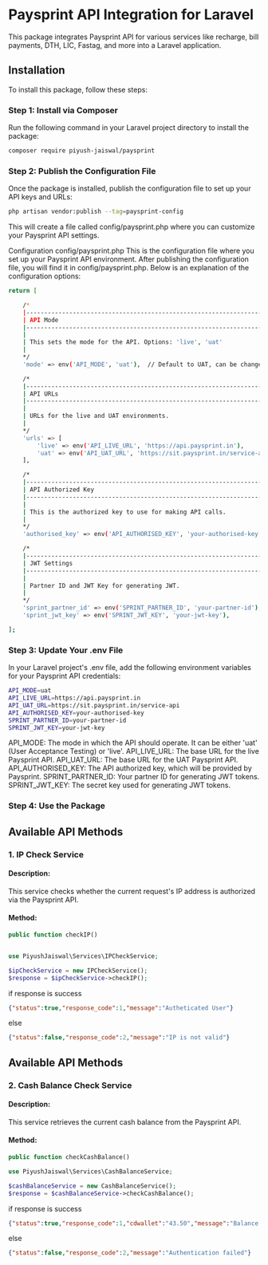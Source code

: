 # Paysprint API Integration for Laravel

This package integrates Paysprint API for various services like recharge, bill payments, DTH, LIC, Fastag, and more into a Laravel application.

## Installation

To install this package, follow these steps:

### Step 1: Install via Composer

Run the following command in your Laravel project directory to install the package:

```bash
composer require piyush-jaiswal/paysprint
```
### Step 2: Publish the Configuration File

Once the package is installed, publish the configuration file to set up your API keys and URLs:

```bash
php artisan vendor:publish --tag=paysprint-config
```
This will create a file called config/paysprint.php where you can customize your Paysprint API settings.

Configuration
config/paysprint.php
This is the configuration file where you set up your Paysprint API environment. After publishing the configuration file, you will find it in config/paysprint.php. Below is an explanation of the configuration options:

```bash
return [

    /*
    |--------------------------------------------------------------------------
    | API Mode
    |--------------------------------------------------------------------------
    |
    | This sets the mode for the API. Options: 'live', 'uat'
    |
    */
    'mode' => env('API_MODE', 'uat'),  // Default to UAT, can be changed to 'live' in .env file

    /*
    |--------------------------------------------------------------------------
    | API URLs
    |--------------------------------------------------------------------------
    |
    | URLs for the live and UAT environments.
    |
    */
    'urls' => [
        'live' => env('API_LIVE_URL', 'https://api.paysprint.in'),
        'uat' => env('API_UAT_URL', 'https://sit.paysprint.in/service-api'),
    ],

    /*
    |--------------------------------------------------------------------------
    | API Authorized Key
    |--------------------------------------------------------------------------
    |
    | This is the authorized key to use for making API calls.
    |
    */
    'authorised_key' => env('API_AUTHORISED_KEY', 'your-authorised-key'),

    /*
    |--------------------------------------------------------------------------
    | JWT Settings
    |--------------------------------------------------------------------------
    |
    | Partner ID and JWT Key for generating JWT.
    |
    */
    'sprint_partner_id' => env('SPRINT_PARTNER_ID', 'your-partner-id'),
    'sprint_jwt_key' => env('SPRINT_JWT_KEY', 'your-jwt-key'),

];
```
### Step 3: Update Your .env File
In your Laravel project's .env file, add the following environment variables for your Paysprint API credentials:

```bash
API_MODE=uat
API_LIVE_URL=https://api.paysprint.in
API_UAT_URL=https://sit.paysprint.in/service-api
API_AUTHORISED_KEY=your-authorised-key
SPRINT_PARTNER_ID=your-partner-id
SPRINT_JWT_KEY=your-jwt-key

```
API_MODE: The mode in which the API should operate. It can be either 'uat' (User Acceptance Testing) or 'live'.
API_LIVE_URL: The base URL for the live Paysprint API.
API_UAT_URL: The base URL for the UAT Paysprint API.
API_AUTHORISED_KEY: The API authorized key, which will be provided by Paysprint.
SPRINT_PARTNER_ID: Your partner ID for generating JWT tokens.
SPRINT_JWT_KEY: The secret key used for generating JWT tokens.

### Step 4: Use the Package

## Available API Methods

### 1. **IP Check Service**

#### Description:
This service checks whether the current request's IP address is authorized via the Paysprint API.

#### Method:
```php
public function checkIP()
```
```php

use PiyushJaiswal\Services\IPCheckService;

$ipCheckService = new IPCheckService();
$response = $ipCheckService->checkIP();

```
if response is success
```json
{"status":true,"response_code":1,"message":"Autheticated User"}
```
else
```json
{"status":false,"response_code":2,"message":"IP is not valid"}
```
## Available API Methods

### 2. **Cash Balance Check Service**

#### Description:
This service retrieves the current cash balance from the Paysprint API.

#### Method:
```php
public function checkCashBalance()
```
```php
use PiyushJaiswal\Services\CashBalanceService;

$cashBalanceService = new CashBalanceService();
$response = $cashBalanceService->checkCashBalance();

```
if response is success
```json
{"status":true,"response_code":1,"cdwallet":"43.50","message":"Balance successfully fetched"}
```
else
```json
{"status":false,"response_code":2,"message":"Authentication failed"}
```

